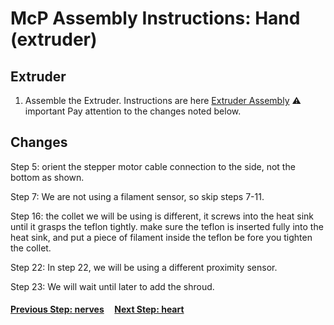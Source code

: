 # McP Assembly Instructions: Hand (extruder)

## Extruder
1. Assemble the Extruder.  Instructions are here [Extruder Assembly](https://guides.bear-lab.com/Guide/3.+Extruder/13?lang=en)
   :warning: important Pay attention to the changes noted below.


## Changes

Step 5: orient the stepper motor cable connection to the side, not the bottom as shown.


Step 7: We are not using a filament sensor, so skip steps 7-11.


Step 16: the collet we will be using is different, it screws into the heat sink until it grasps the teflon tightly.  make sure the teflon is inserted fully into the heat sink, and put a piece of filament inside the teflon be fore you tighten the collet.


Step 22: In step 22, we will be using a different proximity sensor.


Step 23: We will wait until later to add the shroud.

#### [Previous Step: nerves](nerves.md) &nbsp;&nbsp;&nbsp; [Next Step: heart](heart.md)
